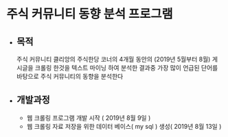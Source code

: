 # 주식 커뮤니티 동향 분석 프로그램
  * ## 목적
      주식 커뮤니티 클리앙의 주식한당 코너의 4개월 동안의 (2019년 5월부터 8월) 게시글을 크롤링 한것을 
      텍스트 마이닝 하여 분석한 결과중 가장 많이 언급된 단어를 바탕으로 주식 커뮤니티의 동향을 분석한다
 
 
 
  * ## 개발과정
       - 웹 크롤링 프로그램 개발 시작 ( 2019년 8월 9일 )
       - 웹 크롤링 자료 저장을 위한 데이터 베이스( my sql ) 생성( 2019년 8월 13일 )
       
